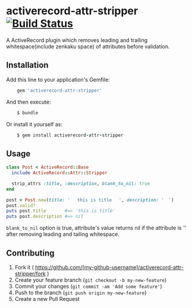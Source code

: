 activerecord-attr-stripper [![Build Status](https://travis-ci.org/muryoimpl/activerecord-attr-stripper.svg?branch=master)](https://travis-ci.org/muryoimpl/activerecord-attr-stripper)
==========================

A ActiveRecord plugin which removes leading and trailing whitespace(include zenkaku space) of attributes before validation.

## Installation

Add this line to your application's Gemfile:
```ruby
    gem 'activerecord-attr-stripper'
```

And then execute:
```ruby
    $ bundle
```
Or install it yourself as:
```ruby
    $ gem install activerecord-attr-stripper
```

## Usage

```ruby
class Post < ActiveRecord::Base
  include ActiveRecord::Attr::Stripper

  strip_attrs :title, :description, blank_to_nil: true
end

post = Post.new(title: ' 　this is title 　', description: '　')
post.valid?
puts post.title       #=> 'this is title'
puts post.description #=> nil
```

`blank_to_nil` option is true, attribute's value returns nil if the attribute is '' after removing leading and tailing whitespace.

## Contributing

1. Fork it ( https://github.com/[my-github-username]/activerecord-attr-stripper/fork )
2. Create your feature branch (`git checkout -b my-new-feature`)
3. Commit your changes (`git commit -am 'Add some feature'`)
4. Push to the branch (`git push origin my-new-feature`)
5. Create a new Pull Request
